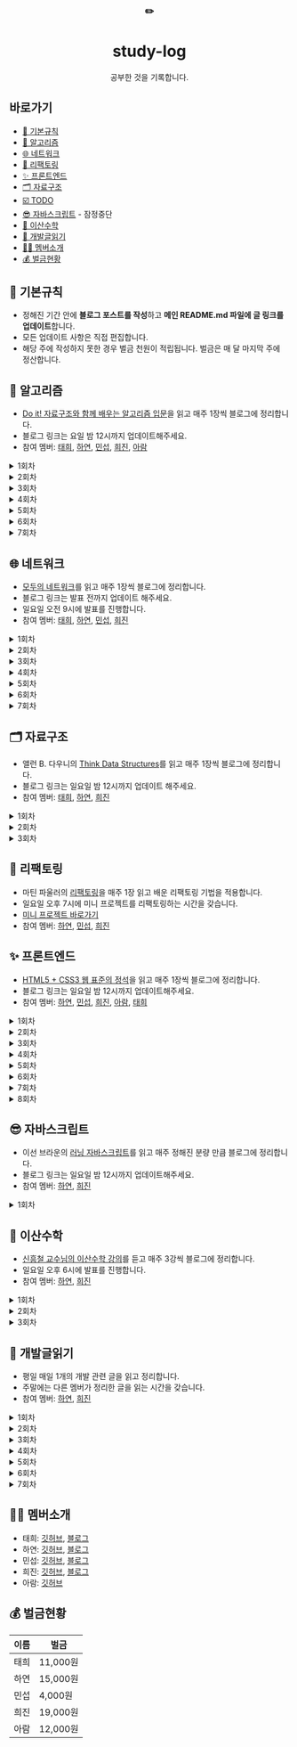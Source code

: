 <div align="center">
      <h3>✏️</h3>
        <h1>study-log</h1>
  공부한 것을 기록합니다.
</div>




## 바로가기

- [📌 기본규칙](#-기본규칙)
- [🧩 알고리즘](#-알고리즘)
- [🌐 네트워크](#-네트워크)
- [🔨 리팩토링](#-리팩토링)
- [✨ 프론트엔드](#-프론트엔드)
- [🗂 자료구조](#-자료구조)
- [☑️ TODO](https://github.com/muhan-memdori/study-log/blob/main/TODO.md#todo-list)
- [😎 자바스크립트](#-자바스크립트) - 잠정중단
- [🎲 이산수학](#-이산수학)
- [📕 개발글읽기](#-개발글읽기)
- [🙋‍♀️ 멤버소개](#%EF%B8%8F-멤버소개)
- [💰 벌금현황](#-벌금현황)



## 📌 기본규칙

- 정해진 기간 안에 **블로그 포스트를 작성**하고 **메인 README.md 파일에 글 링크를 업데이트**합니다.
- 모든 업데이트 사항은 직접 편집합니다.
- 해당 주에 작성하지 못한 경우 벌금 천원이 적립됩니다. 벌금은 매 달 마지막 주에 정산합니다.



## 🧩 알고리즘
- [Do it! 자료구조와 함께 배우는 알고리즘 입문](http://www.yes24.com/Product/Goods/60547893?OzSrank=3)을 읽고 매주 1장씩 블로그에 정리합니다.
- 블로그 링크는 요일 밤 12시까지 업데이트해주세요.
- 참여 멤버: [태희](https://github.com/TaeheeKim15), [하연](https://github.com/hayeon17kim), [민섭](https://github.com/parkminseob), [희진](https://github.com/Hee-jin506), [아람](https://github.com/YuAram)

<details>
<summary>1회차</summary>
      
1장: 기본 알고리즘

- [X] [태희](https://taehee12.tistory.com/19)
- [X] [하연](https://hayeon17kim.github.io/do-it/doit01)
- [X] [민섭](https://parkminseob.github.io/algorithm/Doit-04/)
- [X] [희진](https://eungeun506.tistory.com/47?category=891959)
- [ ] 아람

</details>

<details>
<summary>2회차</summary>
      
2장: 기본 자료구조

- [X] [태희](https://taehee12.tistory.com/22), [배열 2](https://taehee12.tistory.com/23)
- [X] [하연](https://hayeon17kim.github.io/do-it/doit02)
- [X] [민섭](https://parkminseob.github.io/algorithm/Doit-05/)
- [ ] 희진
- [ ] 아람

</details>

<details>
<summary>3회차</summary>
      
3장: 검색

- [X] [태희](https://github.com/TaeheeKim15/algorism/tree/master/src/main/java/com/kimst/doit/ex03)
- [X] [하연](https://hayeon17kim.github.io/do-it/doit03)
- [x] [민섭](https://parkminseob.github.io/algorithm/Doit-07)
- [X] [희진](https://eungeun506.tistory.com/83)
- [ ] 아람

</details>

<details>
<summary>4회차</summary>
      
4장: 스택과 큐

- [X] [태희](https://github.com/TaeheeKim15/algorism/tree/master/src/main/java/com/kimst/doit/ex04)
- [X] [하연](https://hayeon17kim.github.io/do-it/doit04)
- [ ] 민섭
- [ ] 희진
- [X] [아람](https://github.com/YuAram/data-structure-algorithm/tree/master/src/main/java/com/aram/chap04)

</details>

<details>
<summary>5회차</summary>
      
5장: 재귀 알고리즘

- [ ] 태희
- [X] [하연](https://hayeon17kim.github.io/do-it/doit05)
- [ ] 민섭
- [ ] 희진
- [X] [아람](https://github.com/YuAram/data-structure-algorithm/tree/master/src/main/java/com/aram/chap05)

</details>

<details>
<summary>6회차</summary>
      
6장: 정렬 (198~241쪽: 버블정렬, 단순 선택 정렬, 단순 삽입 정렬, 셸정렬, 퀵정렬)

- [ ] 태희
- [ ] 하연
- [ ] 민섭
- [ ] 희진
- [X] [아람](https://github.com/YuAram/data-structure-algorithm/tree/master/src/main/java/com/aram/chap06)

</details>

<details>
<summary>7회차</summary>
      
6장 (242~272쪽: 병합 정렬, 힙정렬, 도수 정렬) ~ 7장: 집합

- [ ] 태희
- [ ] 하연
- [ ] 민섭
- [ ] 희진
- [ ] 아람(잠정중단)

</details>


## 🌐 네트워크
- [모두의 네트워크](http://www.yes24.com/Product/Goods/61794014?OzSrank=1)를 읽고 매주 1장씩 블로그에 정리합니다.
- 블로그 링크는 발표 전까지 업데이트 해주세요.
- 일요일 오전 9시에 발표를 진행합니다.
- 참여 멤버: [태희](https://github.com/TaeheeKim15), [하연](https://github.com/hayeon17kim), [민섭](https://github.com/parkminseob), [희진](https://github.com/Hee-jin506)

<details>
<summary>1회차</summary>
      
1장: 네트워크 첫걸음

- 1장 발표자 : 김태희

- [X] [태희](https://taehee12.tistory.com/28)
- [X] [하연](https://hayeon17kim.github.io/network-for-everyone/network-for-everyone-01)
- [X] [민섭](https://parkminseob.github.io/network/Networkchap04-2/)
- [X] [희진](https://eungeun506.tistory.com/81)

</details>

<details>
<summary>2회차</summary>
      
2장: 네트워크의 기본 규칙

- 2장 발표자 : 김하연

- [X] [태희](https://taehee12.tistory.com/30)
- [X] [하연](https://hayeon17kim.github.io/network-for-everyone/network-for-everyone-02)
- [X] [민섭](https://parkminseob.github.io/network/Networkchap05-01)
- [X] [희진](https://eungeun506.tistory.com/87)

</details>

<details>
<summary>3회차</summary>
      
3장: 물리 계층 : 데이터를 전기 신호로 변환하기

- 3장 발표자 : 민섭

- [ ] 태희
- [x] [하연](https://hayeon17kim.github.io/network-for-everyone/network-for-everyone-03)
- [x] [민섭](https://parkminseob.github.io/network/Networkchap03-01/)
- [X] [희진](https://eungeun506.tistory.com/91)

</details>

<details>
<summary>4회차</summary>
      
4장: 데이터 링크 계층 : 랜에서 데이터 전송하기 

- 4장 발표자 : 최희진

- [x] [태희](https://taehee12.tistory.com/31)
- [X] [하연](https://hayeon17kim.github.io/network-for-everyone/network-for-everyone-04)
- [x] [민섭](https://parkminseob.github.io/network/Networkchap04/)
- [X] [희진](https://eungeun506.tistory.com/97)

</details>

<details>
<summary>5회차</summary>
      
5장

- 5장 발표자 : 

- [ ] [태희]()
- [ ] [하연]()
- [x] [민섭](https://parkminseob.github.io/network/Networkchap05-01/)
- [ ] [희진]()

</details>

<details>
<summary>6회차</summary>
      
6장

- 6장 발표자 : 

- [ ] [태희]()
- [x] [하연](https://hayeon17kim.github.io/network-for-everyone/network-for-everyone-06)
- [x] [민섭](https://parkminseob.github.io/network/Networkchap06-01/)
- [X] [희진](https://eungeun506.tistory.com/116)

</details>
<details>
<summary>7회차</summary>
      
7장

- 7장 발표자 : 

- [ ] [태희]()
- [ ] [하연]()
- [x] [민섭](https://parkminseob.github.io/network/Networkchap07/)
- [ ] [희진]()

</details>


## 🗂 자료구조

- 앨런 B. 다우니의 [Think Data Structures](http://www.yes24.com/Product/Goods/61198657)를 읽고 매주 1장씩 블로그에 정리합니다.
- 블로그 링크는 일요일 밤 12시까지 업데이트 해주세요.
- 참여 멤버: [태희](https://github.com/TaeheeKim15), [하연](https://github.com/hayeon17kim), [희진](https://github.com/Hee-jin506)


<details>
<summary>1회차</summary>
      
1장: 인터페이스

- [X] [태희](https://taehee12.tistory.com/20) 
- [X] [하연](https://hayeon17kim.github.io/data-structure/data-structure01)
- [X] [희진](https://eungeun506.tistory.com/26?category=890123)

</details>

<details>
<summary>2회차</summary>

2장: 알고리즘 분석

- [X] [태희](https://taehee12.tistory.com/21), [알고리즘 분석1](https://taehee12.tistory.com/24), [알고리즘 분석2](https://taehee12.tistory.com/25)
- [X] [하연](https://hayeon17kim.github.io/data-structure/data-structure02)
- [X] [희진](https://eungeun506.tistory.com/29?category=890123)

</details>

<details>
<summary>3회차</summary>

3장: ArrayList 클래스

- [ ] 태희
- [X] [하연](https://hayeon17kim.github.io/data-structure/data-structure03)
- [X] [희진](https://eungeun506.tistory.com/55?category=890123)

</details>



## 🔨 리팩토링
- 마틴 파울러의 [리팩토링](http://www.yes24.com/Product/Goods/7951038?OzSrank=7)을 매주 1장 읽고 배운 리팩토링 기법을 적용합니다.
- 일요일 오후 7시에 미니 프로젝트를 리팩토링하는 시간을 갖습니다.
- [미니 프로젝트 바로가기](https://github.com/hayeon17kim/vocabulary-list)
- 참여 멤버: [하연](https://github.com/hayeon17kim), [민섭](https://github.com/parkminseob), [희진](https://github.com/Hee-jin506)



## ✨ 프론트엔드

- [HTML5 + CSS3 웹 표준의 정석](http://www.yes24.com/Product/Goods/85112155?OzSrank=1)을 읽고 매주 1장씩 블로그에 정리합니다.
- 블로그 링크는 일요일 밤 12시까지 업데이트해주세요.
- 참여 멤버: [하연](https://github.com/hayeon17kim), [민섭](https://github.com/parkminseob), [희진](https://github.com/Hee-jin506), [아람](https://github.com/YuAram), [태희](https://github.com/TaeheeKim15)

      
<details>
<summary>1회차</summary>
      
1장: HTML 기본 다지기

- [X] [태희](https://github.com/TaeheeKim15/html5-css3/tree/master/01)
- [X] [하연](https://hayeon17kim.github.io/html5-css3/html5-css3-01)
- [x] [민섭](https://github.com/parkminseob/hongong-coding/tree/master/html5-book/01)
- [X] [희진](https://eungeun506.tistory.com/88)
- [X] [아람](https://github.com/YuAram/html5-css3-web-standard/tree/master/chap01)

</details>
      
<details>
<summary>2회차</summary> 
      
2장: 텍스트 관련 태그들

- [x] [하연](https://hayeon17kim.github.io/html5-css3/html5-css3-02)
- [x] [민섭](https://github.com/parkminseob/hongong-coding/tree/master/html5-book/02)
- [X] [희진](https://eungeun506.tistory.com/92)
- [X] [태희](https://github.com/TaeheeKim15/html5-css3/tree/main/02)
- [X] [아람](https://github.com/YuAram/html5-css3-web-standard/tree/master/chap02)

</details>

<details>
<summary>3회차</summary> 
      
3장: 이미지와 하이퍼링크

- [x] [하연](https://hayeon17kim.github.io/html5-css3/html5-css3-03)
- [x] [민섭](https://parkminseob.github.io/html/css/htmlCss-01/)
- [X] [희진](https://eungeun506.tistory.com/106)
- [X] [태희](https://github.com/TaeheeKim15/html5-css3/tree/main/03)
- [X] [아람](https://github.com/YuAram/html5-css3-web-standard/tree/master/chap03)

</details>

<details>
<summary>4회차</summary> 
      
4장: 폼 관련 태그들

- [x] [하연](https://hayeon17kim.github.io/html5-css3/html5-css3-04)
- [x] [민섭](https://parkminseob.github.io/html/css/htmlCss-02/)
- [ ] 희진
- [ ] 태희
- [X] [아람](https://github.com/YuAram/html5-css3-web-standard/tree/master/chap04)

</details>
<details>
<summary>5회차</summary> 
      
5장: CSS기초

- [x] [하연](https://hayeon17kim.github.io/html5-css3/html5-css3-05)
- [x] [민섭](https://parkminseob.github.io/html/css/htmlCss-03/)
- [X] [희진](https://eungeun506.tistory.com/112)
- [ ] 태희
- [X] [아람](https://github.com/YuAram/html5-css3-web-standard/tree/master/chap05)

</details>
<details>
<summary>6회차</summary> 
      
6장: 텍스트 관련 스타일

- [x] [하연](https://hayeon17kim.github.io/html5-css3/html5-css3-06)
- [x] [민섭](https://parkminseob.github.io/html/css/htmlCss-06/)
- [ ] [희진]()
- [ ] [태희]()
- [x] [아람](https://github.com/YuAram/html5-css3-web-standard/tree/master/chap06)

</details>
<details>
<summary>7회차</summary> 
      
7장: 색상과 배경을 위한 스타일

- [x] [하연](https://hayeon17kim.github.io/html5-css3/html5-css3-07)
- [x] [민섭](https://parkminseob.github.io/html/css/htmlCss-07/)
- [ ] [희진]()
- [ ] [태희]()
- [ ] [아람]()

</details>
<details>
<summary>8회차</summary> 
      
8장: CSS박스 모델

- [x] [하연](https://hayeon17kim.github.io/html5-css3/html5-css3-08)
- [x] [민섭](https://parkminseob.github.io/html/css/htmlCss-08/)
- [ ] [희진]()
- [ ] [태희]()
- [ ] [아람]()

</details>

## 😎 자바스크립트
- 이선 브라운의 [러닝 자바스크립트](http://www.yes24.com/Product/Goods/42806896?OzSrank=5)를 읽고 매주 정해진 분량 만큼 블로그에 정리합니다.
- 블로그 링크는 일요일 밤 12시까지 업데이트해주세요.
- 참여 멤버: [하연](https://github.com/hayeon17kim), [희진](https://github.com/Hee-jin506)

<details>
<summary>1회차</summary>
1장, 2장

- [X] 하연: [1장](https://hayeon17kim.github.io/learning-js/learning-js-01), [2장](https://hayeon17kim.github.io/learning-js/learning-js-02)
- [X] 희진: [1장](https://eungeun506.tistory.com/95), [2장](https://eungeun506.tistory.com/96)

</details>



## 🎲 이산수학
- [신흥철 교수님의 이산수학 강의](http://www.uniwise.co.kr/lecture/movieLectureDetail.html?subNo=3&searchSubjectCode=1124&searchLeccode=D201500330)를 듣고 매주 3강씩 블로그에 정리합니다.
- 일요일 오후 6시에 발표를 진행합니다. 
- 참여 멤버: [하연](https://github.com/hayeon17kim), [희진](https://github.com/Hee-jin506)

<details>
<summary>1회차</summary>
1~4강

- [X] 하연: [1강](https://hayeon17kim.github.io/discrete-mathematics/discrete-mathematics01), [2강](https://hayeon17kim.github.io/discrete-mathematics/discrete-mathematics02), [3강](https://hayeon17kim.github.io/discrete-mathematics/discrete-mathematics03), [4강](https://hayeon17kim.github.io/discrete-mathematics/discrete-mathematics01) 
- [X] 희진 : [1,2강](https://eungeun506.tistory.com/65?category=897674), [3,4강](https://eungeun506.tistory.com/66?category=897674)

</details>

<details>
<summary>2회차</summary>
5~8강

- [X] 하연: [5강](https://hayeon17kim.github.io/discrete-mathematics/discrete-mathematics05), [6강](https://hayeon17kim.github.io/discrete-mathematics/discrete-mathematics06), [7강](https://hayeon17kim.github.io/discrete-mathematics/discrete-mathematics07), [8강](https://hayeon17kim.github.io/discrete-mathematics/discrete-mathematics08)
- [X] 희진: [5,6강](https://eungeun506.tistory.com/71?category=897674), [7강](https://eungeun506.tistory.com/73?category=897674), [8강](https://eungeun506.tistory.com/76?category=897674)

</details>

<details>
<summary>3회차</summary>
9~13강

- [ ] 하연 [9, 10강](https://hayeon17kim.github.io/discrete-mathematics/discrete-mathematics0910)
- [ ] 희진 [9, 10강](https://eungeun506.tistory.com/82)

</details>




## 📕 개발글읽기

- 평일 매일 1개의 개발 관련 글을 읽고 정리합니다.
- 주말에는 다른 멤버가 정리한 글을 읽는 시간을 갖습니다.
- 참여 멤버: [하연](https://github.com/hayeon17kim), [희진](https://github.com/Hee-jin506)

<details>
<summary>1회차</summary>
9/14~

|      | 하연                                                         | 희진 |
| ---- | ------------------------------------------------------------ | ---- |
| 월   | [Dev-Interview 네트워크](https://dev-interview.com/)         |  [Java8 날짜 / 시간 관련 API](https://velog.io/@lsb156/Instant-vs-LocalDateTime)    |
| 화   | [팀에 새로운 도구를 도입하고 싶다](https://so-so.dev/essay/add-new-tool-at-team/) | [GitHub Pull Request Builder](https://taetaetae.github.io/2020/09/07/github-pullrequest-build/)      |
| 수   | [TypeScript enum을 사용하지 않는 게 좋은 이유를 Tree-shaking 관점에서 소개합니다.](https://engineering.linecorp.com/ko/blog/typescript-enum-tree-shaking/) | [마켓 컬리 신규 서비스 배포전 성능 테스트 과정](https://helloworld.kurly.com/blog/vsms-performance-experiment/)     |
| 목   | [자바스크립트 나만의 HTML 태그 만들기](https://www.youtube.com/watch?v=2DX11isXAD0) | [카카오 FE 플랫폼팀의 일정 공유](https://tech.kakao.com/2020/09/08/planning-poker/)     |
| 금   | 휴식권 사용                                                  | [깃허브(GitHub)로 취업하기](https://sujinlee.me/professional-github/)     |

</details>

<details>
<summary>2회차</summary>
9/21~

|      | 하연                                                         | 희진 |
| ---- | ------------------------------------------------------------ | ---- |
| 월   | [Java의 날짜와 시간 API](https://d2.naver.com/helloworld/645609) | [스케줄링 알고리즘](https://dduddublog.tistory.com/23#:~:text=%EB%A8%BC%EC%A0%80%20%EB%8F%84%EC%B0%A9%ED%95%9C%20%ED%94%84%EB%A1%9C%EC%84%B8%EC%8A%A4%EB%A5%BC%20%EB%A8%BC%EC%A0%80,%EB%95%8C%20%EA%B9%8C%EC%A7%80%20%EB%8C%80%EA%B8%B0%ED%95%B4%EC%95%BC%20%ED%95%9C%EB%8B%A4)[동기/비동기](https://webclub.tistory.com/605)   |
| 화   | [하루 25분 실행하기: 하루를 대하는 14년 개발자의 자세](https://blog.shiren.dev/2020-09-07/) | [안드로이드 Retrofit](https://woovictory.github.io/2019/01/03/Android-What-is-retrofit/index.html)    |
| 수   | [HTTP 메시지](https://developer.mozilla.org/ko/docs/Web/HTTP/Messages) | [요구 페이징](hhttps://goodmilktea.tistory.com/36)     |
| 목   | [HTTP 압축](https://developer.mozilla.org/ko/docs/Web/HTTP/Compression) | [뱅크샐러드는 어떻게 레거시 서비스를 박살 내는가](https://blog.banksalad.com/tech/how-banksalald-decomposes-legacy-services/)  |
| 금   | [크롬 확장 프로그램 개발 회고](https://github.com/Hee-jin506/IT_Info/blob/main/hayeon/13-2020-09-25-chrome-extension.md) | [Java의 동시성 개선을 위한 Project Loom은 reactive streams를 대체할 것인가?](http://gunsdevlog.blogspot.com/2020/09/java-project-loom-reactive-streams.html)     |

</details>

<details>
<summary>3회차</summary>
9/28~

|      | 하연                                                         | 희진 |
| ---- | ------------------------------------------------------------ | ---- |
| 월   | [Liquid 언어 기본문법](http://shopify.github.io/liquid/)     | [A Picture of Java 2020](https://blog.jetbrains.com/idea/2020/09/a-picture-of-java-in-2020/) |
| 화   | [modernJS 기본 연산자와 수학](https://github.com/Hee-jin506/IT_Info/blob/main/hayeon/15-2020-09-29-modernjs.md) | 휴식권 사용     |
| 수   | [modernJS: if와 ?를 사용한 조건처리](https://ko.javascript.info/ifelse) | [IT 종사자라면 이 정도는 알자 시리즈 1탄. 클라우드 기술과 서비스(SaaS, PaaS, IaaS)](https://www.grabbing.me/IT-1-SaaS-PaaS-IaaS-79cd7661e3fe43e099b7d623777fd7f8)     |
| 목   | [HTTP 조건부 요청](https://developer.mozilla.org/en-US/docs/Web/HTTP/Conditional_requests) | [Java 유료 논쟁, Oracle JDK와 OpenJDK의 차이 정리](https://jsonobject.tistory.com/395)     |
| 금   | [논리연산자](https://ko.javascript.info/logical-operators)   | [제로 스펙에 가까웠던 듣보잡 개발자의 유명 IT 기업 도전기 - 참석 후기](https://jsonobject.tistory.com/395)     |

</details>

<details>
<summary>4회차</summary>
10/5~

|      | 하연                                                         | 희진 |
| ---- | ------------------------------------------------------------ | ---- |
| 월   | [HTTP 컨텐츠 협상](https://developer.mozilla.org/en-US/docs/Web/HTTP/Browser_detection_using_the_user_agent) | [HTTP 개요](https://developer.mozilla.org/ko/docs/Glossary/Protocol)     |
| 화   | [why are static variables considered eveil](https://ask.xiaolee.net/questions/1009435) |[자바 스레드 Thread 문제점](https://codingcoding.tistory.com/511)      |
| 수   | [modernJS: 함수](https://ko.javascript.info/function-basics) | [주니어 개발자가 처음 풀 리퀘스트 보내본 썰.txt](https://wormwlrm.github.io/2019/01/01/My-first-time-to-contribute-to-open-source-by-sending-pull-request.html)     |
| 목   | [modernJS: 함수표현식](https://ko.javascript.info/function-expressions) | [페이지 교체(page-replacement) 알고리즘](https://medium.com/pocs/%ED%8E%98%EC%9D%B4%EC%A7%80-%EA%B5%90%EC%B2%B4-page-replacement-%EC%95%8C%EA%B3%A0%EB%A6%AC%EC%A6%98-650d58ae266b)     |
| 금   |  [modernJS: 화살표함수](https://ko.javascript.info/arrow-functions)  | [HTTP의 기초적인 측면/HTTP로 제어할 수 있는 것](https://developer.mozilla.org/ko/docs/Glossary/Protocol)     |


</details>

<details>
<summary>5회차</summary>
10/12~
      
|      | 하연 | 희진 |
| ---- | ---- | ---- |
| 월   |  휴식권 사용    | [웹 서비스를 제공하는 IT 회사가 사용하는 기술 A to Z 훑고 가기](https://www.grabbing.me/IT-A-to-Z-86949c18a72c4ed0a65fd2c79785c9c4)    |
| 화   |   [modernJS: 객체](https://ko.javascript.info/object)   | ["개발 배경지식들 빠르게 격파하기"중 OS/하드웨어 파트](https://www.grabbing.me/8d9e92b19e084c5a8cb173a695aa81af#171215d0045b49e2affaf9e3c6eef635)     |
| 수   |   휴식권 사용   | 휴식권 사용     |
| 목   |   ["개발 배경지식들 빠르게 격파하기"중 OS/하드웨어 파트](https://www.grabbing.me/8d9e92b19e084c5a8cb173a695aa81af#11e414302b0f410d899f76fccbcf1bfb)   | X     |
| 금   |  ["개발 배경 지식들 빠르게 격파하기" 중 프로그램 파트](https://www.grabbing.me/8d9e92b19e084c5a8cb173a695aa81af#0473b646e4984f6db46ed6ad3384adfb)    | ["개발 배경지식들 빠르게 격파하기"중 네트워크 파트](https://www.grabbing.me/8d9e92b19e084c5a8cb173a695aa81af#a37b1cde941f4f54b9e45b813d4558b3)     |

</details>

<details>
<summary>6회차</summary>
10/19~
      
|      | 하연 | 희진 |
| ---- | ---- | ---- |
| 월   |   ["개발 배경지식들 빠르게 격파하기"중 네트워크 파트](https://www.grabbing.me/8d9e92b19e084c5a8cb173a695aa81af#a37b1cde941f4f54b9e45b813d4558b3)   | 휴식권 사용   |
| 화   |   [알고리즘 학습에 대한 조언](https://shlegeris.com/2016/08/14/algorithms)   | [DBMS란? DBMS 개념 및 데이터 베이스 시스템에 대해](https://dololak.tistory.com/453)     |
| 수   |   [클라우드 기술과 서비스(SaaS, PaaS, IaaS)](https://www.grabbing.me/IT-1-SaaS-PaaS-IaaS-79cd7661e3fe43e099b7d623777fd7f8)   | ["개발 배경 지식들 빠르게 격파하기"중 라이브러리와 프레임워크](https://www.grabbing.me/8d9e92b19e084c5a8cb173a695aa81af#c209461cb0134125bfc370d3c6f780cb)     |
| 목   |   휴식권 사용  | 휴식권 사용     |
| 금   |   [modernJS: 생성자 함수](https://ko.javascript.info/constructor-new)   | 휴식권 사용    |

</details>

<details>
<summary>7회차</summary>
10/26~
      
|      | 하연 | 희진 |
| ---- | ---- | ---- |
| 월   |      |   |
| 화   |      |      |
| 수   |      |      |
| 목   |      |     |
| 금   |      |     |

</details>

## 🙋‍♀️ 멤버소개

- 태희: [깃허브](https://github.com/TaeheeKim15), [블로그](https://taehee12.tistory.com/)
- 하연: [깃허브](https://github.com/hayeon17kim), [블로그](https://hayeon17kim.github.io/)
- 민섭: [깃허브](https://github.com/parkminseob), [블로그](https://parkminseob.github.io/)
- 희진: [깃허브](https://github.com/Hee-jin506), [블로그](https://eungeun506.tistory.com/)
- 아람: [깃허브](https://github.com/YuAram)



## 💰 벌금현황
| 이름 |   벌금   |
| ---- | -------- |
| 태희 | 11,000원      |
| 하연 | 15,000원      |
| 민섭 | 4,000원      |
| 희진 | 19,000원      |
| 아람 | 12,000원      |



